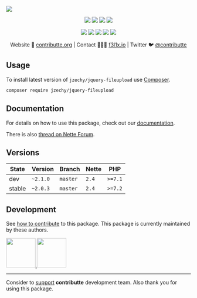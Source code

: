 ![](https://heatbadger.now.sh/github/readme/contributte/fileupload/)

<p align=center>
  <a href="https://github.com/contributte/fileupload/actions"><img src="https://badgen.net/github/checks/contributte/fileupload/master?cache=300"></a>
  <a href="https://coveralls.io/r/contributte/fileupload"><img src="https://badgen.net/coveralls/c/github/contributte/fileupload?cache=300"></a>
  <a href="https://packagist.org/packages/jzechy/jquery-fileupload"><img src="https://badgen.net/packagist/dm/jzechy/jquery-fileupload"></a>
  <a href="https://packagist.org/packages/jzechy/jquery-fileupload"><img src="https://badgen.net/packagist/v/jzechy/jquery-fileupload"></a>
</p>
<p align=center>
  <a href="https://packagist.org/packages/jzechy/jquery-fileupload"><img src="https://badgen.net/packagist/php/jzechy/jquery-fileupload"></a>
  <a href="https://github.com/contributte/fileupload"><img src="https://badgen.net/github/license/contributte/fileupload"></a>
  <a href="https://bit.ly/ctteg"><img src="https://badgen.net/badge/support/gitter/cyan"></a>
  <a href="https://bit.ly/cttfo"><img src="https://badgen.net/badge/support/forum/yellow"></a>
  <a href="https://contributte.org/partners.html"><img src="https://badgen.net/badge/sponsor/donations/F96854"></a>
</p>

<p align=center>
Website 🚀 <a href="https://contributte.org">contributte.org</a> | Contact 👨🏻‍💻 <a href="https://f3l1x.io">f3l1x.io</a> | Twitter 🐦 <a href="https://twitter.com/contributte">@contributte</a>
</p>

## Usage

To install latest version of `jzechy/jquery-fileupload` use [Composer](https://getcomposer.org/).

```bash
composer require jzechy/jquery-fileupload
```

## Documentation

For details on how to use this package, check out our [documentation](.docs).

There is also [thread on Nette Forum](https://forum.nette.org/cs/27287-jquery-fileupload-snadny-upload-souboru).

## Versions

| State       | Version  | Branch   | Nette  | PHP     |
|-------------|----------|----------|--------|---------|
| dev         | `~2.1.0` | `master` | `2.4`  | `>=7.1` |
| stable      | `~2.0.3` | `master` | `2.4`  | `>=7.2` |

## Development

See [how to contribute](https://contributte.org/contributing.html) to this package. This package is currently maintained by these authors.

<a href="https://github.com/f3l1x">
    <img width="80" height="80" src="https://avatars2.githubusercontent.com/u/538058?v=3&s=80">
</a>

<a href="https://github.com/jzechy">
    <img width="80" height="80" src="https://avatars2.githubusercontent.com/u/6874146?v=3&s=80">
</a>

-----

Consider to [support](https://contributte.org/partners.html) **contributte** development team.
Also thank you for using this package.
